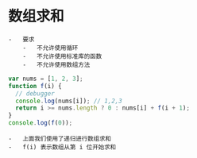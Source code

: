 # 数组求和

    -   要求
        -   不允许使用循环
        -   不允许使用标准库的函数
        -   不允许使用数组方法

```js
var nums = [1, 2, 3];
function f(i) {
  // debugger
  console.log(nums[i]); // 1,2,3
  return i >= nums.length ? 0 : nums[i] + f(i + 1);
}
console.log(f(0));
```

    -   上面我们使用了递归进行数组求和
    -   f(i) 表示数组从第 i 位开始求和
